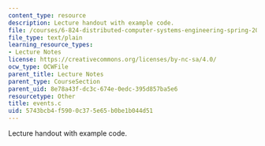 ```yaml
---
content_type: resource
description: Lecture handout with example code.
file: /courses/6-824-distributed-computer-systems-engineering-spring-2006/5743bcb4f5900c375e65b0be1b044d51_events.c
file_type: text/plain
learning_resource_types:
- Lecture Notes
license: https://creativecommons.org/licenses/by-nc-sa/4.0/
ocw_type: OCWFile
parent_title: Lecture Notes
parent_type: CourseSection
parent_uid: 8e78a43f-dc3c-674e-0edc-395d857ba5e6
resourcetype: Other
title: events.c
uid: 5743bcb4-f590-0c37-5e65-b0be1b044d51
---
```

Lecture handout with example code.